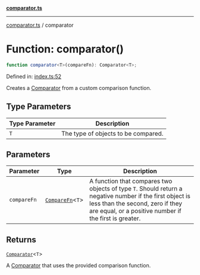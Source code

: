 [**comparator.ts**](../index.md)

---

[comparator.ts](../index.md) / comparator

# Function: comparator()

```ts
function comparator<T>(compareFn): Comparator<T>;
```

Defined in: [index.ts:52](https://github.com/simonkberg/comparator.ts/blob/main/index.ts#L52)

Creates a [Comparator](../interfaces/Comparator.md) from a custom comparison function.

## Type Parameters

| Type Parameter | Description                         |
| -------------- | ----------------------------------- |
| `T`            | The type of objects to be compared. |

## Parameters

| Parameter   | Type                                               | Description                                                                                                                                                                                          |
| ----------- | -------------------------------------------------- | ---------------------------------------------------------------------------------------------------------------------------------------------------------------------------------------------------- |
| `compareFn` | [`CompareFn`](../type-aliases/CompareFn.md)\<`T`\> | A function that compares two objects of type `T`. Should return a negative number if the first object is less than the second, zero if they are equal, or a positive number if the first is greater. |

## Returns

[`Comparator`](../interfaces/Comparator.md)\<`T`\>

A [Comparator](../interfaces/Comparator.md) that uses the provided comparison function.
